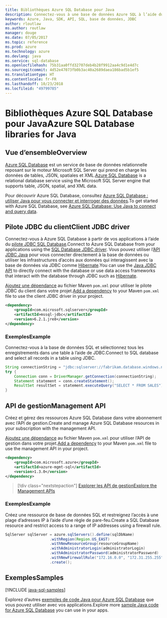 ```yaml
---
title: Bibliothèques Azure SQL Database pour Java
description: Connectez-vous à une base de données Azure SQL à l’aide du pilote JDBC ou des instances de base de données de gestion Azure SQL avec l’API de gestion.
keywords: Azure, Java, SDK, API, SQL, base de données, JDBC
author: rloutlaw
ms.author: routlaw
manager: douge
ms.date: 07/05/2017
ms.topic: reference
ms.prod: azure
ms.technology: azure
ms.devlang: java
ms.service: sql-database
ms.openlocfilehash: 75b31aa0ffd32707deb4b28f9912aa4c9d1e4d7c
ms.sourcegitcommit: 4d52e47073fb0b3ac40a2689daea186bad5b1ef5
ms.translationtype: HT
ms.contentlocale: fr-FR
ms.lasthandoff: 10/23/2018
ms.locfileid: "49799785"
---
```

# <a name="azure-sql-database-libraries-for-java"></a><span data-ttu-id="02d4d-104">Bibliothèques Azure SQL Database pour Java</span><span class="sxs-lookup"><span data-stu-id="02d4d-104">Azure SQL Database libraries for Java</span></span>

## <a name="overview"></a><span data-ttu-id="02d4d-105">Vue d’ensemble</span><span class="sxs-lookup"><span data-stu-id="02d4d-105">Overview</span></span>

<span data-ttu-id="02d4d-106">[Azure SQL Database](/azure/sql-database/sql-database-technical-overview) est un service de base de données relationnelle reposant sur le moteur Microsoft SQL Server qui prend en charge les données de tables, JSON, spatiales et XML.</span><span class="sxs-lookup"><span data-stu-id="02d4d-106">[Azure SQL Database](/azure/sql-database/sql-database-technical-overview) is a relational database service using the Microsoft SQL Server engine that supports table, JSON, spatial, and XML data.</span></span> 

<span data-ttu-id="02d4d-107">Pour découvrir Azure SQL Database, consultez [Azure SQL Database : utiliser Java pour vous connecter et interroger des données](/azure/sql-database/sql-database-connect-query-java).</span><span class="sxs-lookup"><span data-stu-id="02d4d-107">To get started with Azure SQL Database, see [Azure SQL Database: Use Java to connect and query data](/azure/sql-database/sql-database-connect-query-java).</span></span>

## <a name="client-jdbc-driver"></a><span data-ttu-id="02d4d-108">Pilote JDBC du client</span><span class="sxs-lookup"><span data-stu-id="02d4d-108">Client JDBC driver</span></span>

<span data-ttu-id="02d4d-109">Connectez-vous à Azure SQL Database à partir de vos applications à l’aide du [pilote JDBC SQL Database](/sql/connect/jdbc/microsoft-jdbc-driver-for-sql-server).</span><span class="sxs-lookup"><span data-stu-id="02d4d-109">Connect to Azure SQL Database from your applications using the [SQL Database JDBC driver](/sql/connect/jdbc/microsoft-jdbc-driver-for-sql-server).</span></span> <span data-ttu-id="02d4d-110">Vous pouvez utiliser l’[API JDBC Java](https://docs.oracle.com/javase/8/docs/technotes/guides/jdbc/) pour vous connecter directement à la base de données ou utiliser les infrastructures d’accès aux données qui interagissent avec la base de données via JDBC comme [Hibernate](http://hibernate.org/).</span><span class="sxs-lookup"><span data-stu-id="02d4d-110">You can use the [Java JDBC API](https://docs.oracle.com/javase/8/docs/technotes/guides/jdbc/) to directly connect with the database or use data access frameworks that interact with the database through JDBC such as [Hibernate](http://hibernate.org/).</span></span>

<span data-ttu-id="02d4d-111">[Ajoutez une dépendance](https://maven.apache.org/guides/getting-started/index.html#How_do_I_use_external_dependencies) au fichier Maven `pom.xml` pour utiliser le pilote JDBC du client dans votre projet.</span><span class="sxs-lookup"><span data-stu-id="02d4d-111">[Add a dependency](https://maven.apache.org/guides/getting-started/index.html#How_do_I_use_external_dependencies) to your Maven `pom.xml` file to use the client JDBC driver in your project.</span></span>


```XML
<dependency>
    <groupId>com.microsoft.sqlserver</groupId>
    <artifactId>mssql-jdbc</artifactId>
    <version>6.2.1.jre8</version>
</dependency>
```   

### <a name="example"></a><span data-ttu-id="02d4d-112">Exemples</span><span class="sxs-lookup"><span data-stu-id="02d4d-112">Example</span></span>

<span data-ttu-id="02d4d-113">Connectez-vous à la base de données SQL et sélectionnez tous les enregistrements dans une table à l’aide de JDBC.</span><span class="sxs-lookup"><span data-stu-id="02d4d-113">Connect to SQL database and select all records in a table using JDBC.</span></span>

```java
String connectionString = "jdbc:sqlserver://fabrikam.database.windows.net:1433;database=fiber;user=raisa;password=testpass;encrypt=true;hostNameInCertificate=*.database.windows.net;loginTimeout=30;";
try {
    Connection conn = DriverManager.getConnection(connectionString);
    Statement statement = conn.createStatement();
    ResultSet resultSet = statement.executeQuery("SELECT * FROM SALES");
}  
```

## <a name="management-api"></a><span data-ttu-id="02d4d-114">API de gestion</span><span class="sxs-lookup"><span data-stu-id="02d4d-114">Management API</span></span>

<span data-ttu-id="02d4d-115">Créez et gérez des ressources Azure SQL Database dans votre abonnement avec l’API de gestion.</span><span class="sxs-lookup"><span data-stu-id="02d4d-115">Create and manage Azure SQL Database resources in your subscription with the management API.</span></span>   

<span data-ttu-id="02d4d-116">[Ajoutez une dépendance](https://maven.apache.org/guides/getting-started/index.html#How_do_I_use_external_dependencies) au fichier Maven `pom.xml` pour utiliser l’API de gestion dans votre projet.</span><span class="sxs-lookup"><span data-stu-id="02d4d-116">[Add a dependency](https://maven.apache.org/guides/getting-started/index.html#How_do_I_use_external_dependencies) to your Maven `pom.xml` file to use the management API in your project.</span></span>


```XML
<dependency>
    <groupId>com.microsoft.azure</groupId>
    <artifactId>azure-mgmt-sql</artifactId>
    <version>1.3.0</version>
</dependency>
```

> [!div class="nextstepaction"]
> [<span data-ttu-id="02d4d-117">Explorer les API de gestion</span><span class="sxs-lookup"><span data-stu-id="02d4d-117">Explore the Management APIs</span></span>](/java/api/overview/azure/sql/management)

### <a name="example"></a><span data-ttu-id="02d4d-118">Exemples</span><span class="sxs-lookup"><span data-stu-id="02d4d-118">Example</span></span>

<span data-ttu-id="02d4d-119">Créez une ressource de base de données SQL et restreignez l’accès à une plage d’adresses IP à l’aide d’une règle de pare-feu.</span><span class="sxs-lookup"><span data-stu-id="02d4d-119">Create a SQL Database resource and restrict access to a range of IP addresses using a firewall rule.</span></span>

```java
SqlServer sqlServer = azure.sqlServers().define(sqlDbName)
                    .withRegion(Region.US_EAST)
                    .withNewResourceGroup(resourceGroupName)
                    .withAdministratorLogin(administratorLogin)
                    .withAdministratorPassword(administratorPassword)
                    .withNewFirewallRule("172.16.0.0", "172.31.255.255")
                    .create();
```

## <a name="samples"></a><span data-ttu-id="02d4d-120">Exemples</span><span class="sxs-lookup"><span data-stu-id="02d4d-120">Samples</span></span>

[!INCLUDE [java-sql-samples](../docs-ref-conceptual/includes/sql.md)]

<span data-ttu-id="02d4d-121">Explorez d’autres [exemples de code Java pour Azure SQL Database](https://azure.microsoft.com/resources/samples/?platform=java&term=SQL) que vous pouvez utiliser avec vos applications.</span><span class="sxs-lookup"><span data-stu-id="02d4d-121">Explore more [sample Java code for Azure SQL Database](https://azure.microsoft.com/resources/samples/?platform=java&term=SQL) you can use in your apps.</span></span>